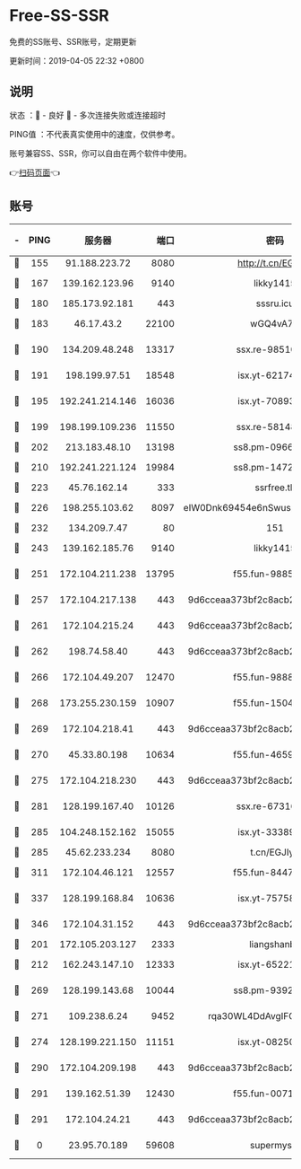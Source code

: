 # Free-SS-SSR

免费的SS账号、SSR账号，定期更新

更新时间：2019-04-05 22:32 +0800

## 说明

状态     ：🙂 - 良好 🙁 - 多次连接失败或连接超时

PING值   ：不代表真实使用中的速度，仅供参考。

账号兼容SS、SSR，你可以自由在两个软件中使用。

👉[扫码页面](https://liesauer.github.io/Free-SS-SSR/)👈

## 账号

|-|PING|服务器|端口|密码|加密方式|区域|
|:----:|:----:|:-----:|-----:|:----:|:----:|:----:|
|🙂|155|91.188.223.72|8080|http://t.cn/EGJIyrl|rc4-md5|RU|
|🙂|167|139.162.123.96|9140|likky1415|aes-256-cfb|JP|
|🙂|180|185.173.92.181|443|sssru.icu|rc4-md5|RU|
|🙂|183|46.17.43.2|22100|wGQ4vA7D|aes-256-gcm|RU|
|🙂|190|134.209.48.248|13317|ssx.re-98510998|aes-256-cfb|US|
|🙂|191|198.199.97.51|18548|isx.yt-62174494|aes-256-cfb|US|
|🙂|195|192.241.214.146|16036|isx.yt-70893700|aes-256-cfb|US|
|🙂|199|198.199.109.236|11550|ssx.re-58148686|aes-256-cfb|US|
|🙂|202|213.183.48.10|13198|ss8.pm-09661555|rc4-md5|RU|
|🙂|210|192.241.221.124|19984|ss8.pm-14722221|aes-256-cfb|US|
|🙂|223|45.76.162.14|333|ssrfree.tk|rc4|SG|
|🙂|226|198.255.103.62|8097|eIW0Dnk69454e6nSwuspv9DmS201tQ0D|aes-256-cfb|US|
|🙂|232|134.209.7.47|80|151|chacha20|US|
|🙂|243|139.162.185.76|9140|likky1415|aes-256-cfb|DE|
|🙂|251|172.104.211.238|13795|f55.fun-98857408|aes-256-cfb|US|
|🙂|257|172.104.217.138|443|9d6cceaa373bf2c8acb22e60b6a58be6|aes-256-cfb|US|
|🙂|261|172.104.215.24|443|9d6cceaa373bf2c8acb22e60b6a58be6|aes-256-cfb|US|
|🙂|262|198.74.58.40|443|9d6cceaa373bf2c8acb22e60b6a58be6|aes-256-cfb|US|
|🙂|266|172.104.49.207|12470|f55.fun-98888236|aes-256-cfb|SG|
|🙂|268|173.255.230.159|10907|f55.fun-15045227|aes-256-cfb|US|
|🙂|269|172.104.218.41|443|9d6cceaa373bf2c8acb22e60b6a58be6|aes-256-cfb|US|
|🙂|270|45.33.80.198|10634|f55.fun-46596927|aes-256-cfb|US|
|🙂|275|172.104.218.230|443|9d6cceaa373bf2c8acb22e60b6a58be6|aes-256-cfb|US|
|🙂|281|128.199.167.40|10126|ssx.re-67316869|aes-256-cfb|SG|
|🙂|285|104.248.152.162|15055|isx.yt-33389833|aes-256-cfb|SG|
|🙂|285|45.62.233.234|8080|t.cn/EGJIyrl|rc4-md5|CA|
|🙂|311|172.104.46.121|12557|f55.fun-84475038|aes-256-cfb|SG|
|🙂|337|128.199.168.84|10636|isx.yt-75758987|aes-256-cfb|SG|
|🙂|346|172.104.31.152|443|9d6cceaa373bf2c8acb22e60b6a58be6|aes-256-cfb|US|
|🙂|201|172.105.203.127|2333|liangshanbo|chacha20|JP|
|🙂|212|162.243.147.10|12333|isx.yt-65221310|aes-256-cfb|US|
|🙂|269|128.199.143.68|10044|ss8.pm-93920348|aes-256-cfb|SG|
|🙂|271|109.238.6.24|9452|rqa30WL4DdAvgIFG6Fs3znzTa|aes-256-cfb|FR|
|🙂|274|128.199.221.150|11151|isx.yt-08250100|aes-256-cfb|SG|
|🙂|290|172.104.209.198|443|9d6cceaa373bf2c8acb22e60b6a58be6|aes-256-cfb|US|
|🙂|291|139.162.51.39|12430|f55.fun-00710009|aes-256-cfb|SG|
|🙂|291|172.104.24.21|443|9d6cceaa373bf2c8acb22e60b6a58be6|aes-256-cfb|US|
|🙁|0|23.95.70.189|59608|supermyssr|chacha20-ietf|US|
